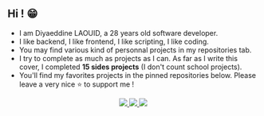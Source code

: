 ## Hi ! 😁

- I am Diyaeddine LAOUID, a 28 years old software developer.
- I like backend, I like frontend, I like scripting, I like coding.
- You may find various kind of personnal projects in my repositories tab.
- I try to complete as much as projects as I can. As far as I write this cover, I completed **15 sides projects** (I don't count school projects).
- You'll find my favorites projects in the pinned repositories below. Please leave a very nice ⭐ to support me !

<p align="center">
  <a href="https://github.com/dilaouid">
    <img src="http://github-profile-summary-cards.vercel.app/api/cards/profile-details?username=dilaouid&theme=synthwave" />
  </a>
  <a href="https://github.com/dilaouid">
    <img src="https://github-readme-stats.vercel.app/api/top-langs/?username=dilaouid&layout=compact&theme=synthwave" />
  </a>
  <a href="https://github.com/dilaouid">
    <img src="https://github-readme-stats.vercel.app/api?username=dilaouid&show_icons=true&theme=synthwave" />
  </a>
</p>
